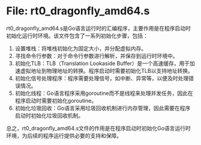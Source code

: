 # File: rt0_dragonfly_amd64.s

rt0_dragonfly_amd64.s是Go语言运行时的汇编程序，主要作用是在程序启动时初始化运行时环境。该文件包含了一系列初始化步骤，包括：

1. 设置堆栈：将堆栈初始化为固定大小，并分配虚拟内存。
2. 寻找命令行参数：对于命令行参数进行解析，并保存到运行时环境中。
3. 初始化TLB：TLB（Translation Lookaside Buffer）是一个高速缓存，用于加速虚拟地址到物理地址的转换。程序启动时需要初始化TLB以支持地址转换。
4. 初始化信号处理程序：程序需要处理信号，如中断、异常等，以便及时处理错误情况。
5. 初始化线程：Go语言程序采用goroutine而不是线程来处理并发任务，因此在程序启动时需要初始化goroutine。
6. 初始化垃圾回收：Go语言采用垃圾回收机制进行内存管理，因此需要在程序启动时初始化垃圾回收机制。

总之，rt0_dragonfly_amd64.s文件的作用是在程序启动时初始化Go语言运行时环境，为后续的程序运行提供必要的支持和保障。

